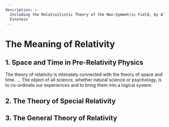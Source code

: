 ```yaml
---
description: >-
  Including the Relativitistic Theory of the Non-Symmetric Field, by Albert
  Einstein
---
```


# The Meaning of Relativity

## 1. Space and Time in Pre-Relativity Physics

The theory of relativity is intimately connected with the theory of space and time. ... The object of all science, whether natural science or psychology, is to co-ordinate our experiences and to bring them into a logical system.

## 2. The Theory of Special Relativity

## 3. The General Theory of Relativity



